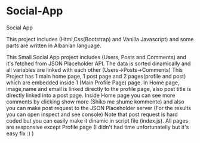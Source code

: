 # Social-App
Social App

This project includes (Html,Css(Bootstrap) and Vanilla Javascript) and some parts are written in Albanian language.

This Small Social App project includes (Users, Posts and Comments) and it's fetched from JSON Placeholder API. The data is sorted dinamically and all variables are linked with each other (Users->Posts->Comments)
This Project has 1 main home page, 1 post page and 2 pages(profile and post) which are embedded inside 1 (Main Profile Page) page.
In Home page, image,name and email is linked directly to the profile page, also post title is directly linked into a post page.
Inside Home page you can see more comments by clicking show more (Shiko me shume kommente) and also you can make post request to the JSON Placeholder server (For the results you can open inspect and see console)
Note that post request is hard coded but you can easily make it dinamic in script file (index.js).
All pages are responsive except Profile page (I didn't had time unfortunatelly but it's easy fix :) )
